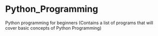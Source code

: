 # Python_Programming
Python programming for beginners
(Contains a list of programs that will cover basic concepts of Python Programming)

